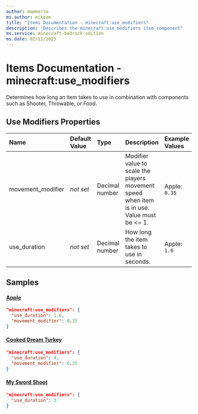```yaml
---
author: mammerla
ms.author: mikeam
title: "Items Documentation - minecraft:use_modifiers"
description: "Describes the minecraft:use_modifiers item component"
ms.service: minecraft-bedrock-edition
ms.date: 02/11/2025 
---
```


# Items Documentation - minecraft:use_modifiers

Determines how long an item takes to use in combination with components such as Shooter, Throwable, or Food.


## Use Modifiers Properties

|Name       |Default Value |Type |Description |Example Values |
|:----------|:-------------|:----|:-----------|:------------- |
| movement_modifier | *not set* | Decimal number | Modifier value to scale the players movement speed when item is in use. Value must be <= 1. | Apple: `0.35` | 
| use_duration | *not set* | Decimal number | How long the item takes to use in seconds. | Apple: `1.6` | 

## Samples

#### [Apple](https://github.com/Mojang/bedrock-samples/tree/preview/behavior_pack/items/apple.json)


```json
"minecraft:use_modifiers": {
  "use_duration": 1.6,
  "movement_modifier": 0.35
}
```

#### [Cooked Dream Turkey](https://github.com/microsoft/minecraft-samples/tree/main/casual_creator/chill_dreams/1_dream_turkey/behavior_packs/mamm_cds/items/cooked_dream_turkey.json)


```json
"minecraft:use_modifiers": {
  "use_duration": 4,
  "movement_modifier": 0.35
}
```

#### [My Sword Shoot](https://github.com/microsoft/minecraft-samples/tree/main/custom_items/behavior_packs/custom_item/items/my_sword_shoot.json)


```json
"minecraft:use_modifiers": {
  "use_duration": 3
}
```

